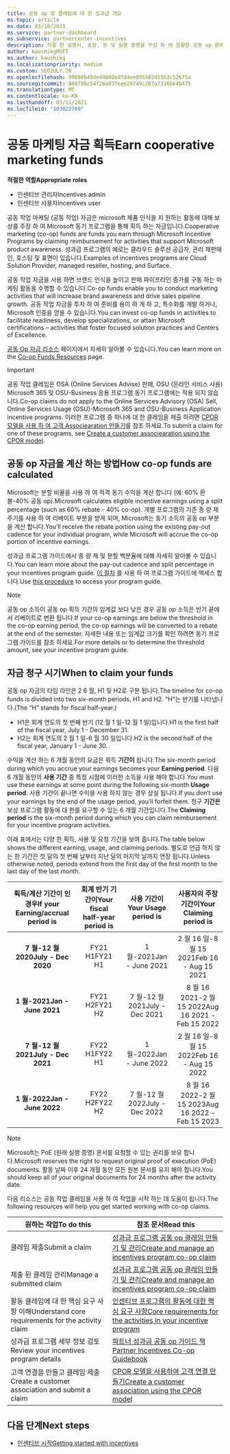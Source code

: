 ```yaml
---
title: 공동 op 및 클레임에 대 한 성과급 개요
ms.topic: article
ms.date: 03/10/2021
ms.service: partner-dashboard
ms.subservice: partnercenter-incentives
description: 적절 한 설명서, 송장, 문 및 실행 증명을 구성 하 여 원활한 공동 op 클레임을 전송 하는 방법을 알아봅니다.
author: kaushikgMSFT
ms.author: kaushikg
ms.localizationpriority: medium
ms.custom: SEOJULY.20
ms.openlocfilehash: 99098b49ded4808edfd4ee895565d1563c52675a
ms.sourcegitcommit: 868f90c54f26a037eee29749c207a7316bb4b475
ms.translationtype: MT
ms.contentlocale: ko-KR
ms.lasthandoff: 03/11/2021
ms.locfileid: "103022709"
---
```

# <a name="earn-cooperative-marketing-funds"></a><span data-ttu-id="52ab7-103">공동 마케팅 자금 획득</span><span class="sxs-lookup"><span data-stu-id="52ab7-103">Earn cooperative marketing funds</span></span>

<span data-ttu-id="52ab7-104">**적절한 역할**</span><span class="sxs-lookup"><span data-stu-id="52ab7-104">**Appropriate roles**</span></span>

- <span data-ttu-id="52ab7-105">인센티브 관리자</span><span class="sxs-lookup"><span data-stu-id="52ab7-105">Incentives admin</span></span>
- <span data-ttu-id="52ab7-106">인센티브 사용자</span><span class="sxs-lookup"><span data-stu-id="52ab7-106">Incentives user</span></span>

<span data-ttu-id="52ab7-107">공동 작업 마케팅 (공동 작업) 자금은 microsoft 제품 인식을 지 원하는 활동에 대해 보상를 주장 하 여 Microsoft 동기 프로그램을 통해 획득 하는 자금입니다.</span><span class="sxs-lookup"><span data-stu-id="52ab7-107">Cooperative marketing (co-op) funds are funds you earn through Microsoft Incentive Programs by claiming reimbursement for activities that support Microsoft product awareness.</span></span> <span data-ttu-id="52ab7-108">성과급 프로그램의 예로는 클라우드 솔루션 공급자, 관리 재판매인, 호스팅 및 표면이 있습니다.</span><span class="sxs-lookup"><span data-stu-id="52ab7-108">Examples of incentives programs are Cloud Solution Provider, managed reseller, hosting, and Surface.</span></span>

<span data-ttu-id="52ab7-109">공동 작업 자금을 사용 하면 브랜드 인식을 높이고 판매 파이프라인 증가를 구동 하는 마케팅 활동을 수행할 수 있습니다.</span><span class="sxs-lookup"><span data-stu-id="52ab7-109">Co-op funds enable you to conduct marketing activities that will increase brand awareness and drive sales pipeline growth.</span></span> <span data-ttu-id="52ab7-110">공동 작업 자금을 투자 하 여 준비를 용이 하 게 하 고, 특수화를 개발 하거나, Microsoft 인증을 얻을 수 있습니다.</span><span class="sxs-lookup"><span data-stu-id="52ab7-110">You can invest co-op funds in activities to facilitate readiness, develop specializations, or attain Microsoft certifications – activities that foster focused solution practices and Centers of Excellence.</span></span>

<span data-ttu-id="52ab7-111">[공동 Op 자금 리소스](https://partner.microsoft.com/asset/collection/co-op-funds-resources#/) 페이지에서 자세히 알아볼 수 있습니다.</span><span class="sxs-lookup"><span data-stu-id="52ab7-111">You can learn more on the [Co-op Funds Resources](https://partner.microsoft.com/asset/collection/co-op-funds-resources#/) page.</span></span>

>[!Important]
><span data-ttu-id="52ab7-112">공동 작업 클레임은 OSA (Online Services Advise) 판매, OSU (온라인 서비스 사용) Microsoft 365 및 OSU-Business 응용 프로그램 동기 프로그램에는 적용 되지 않습니다.</span><span class="sxs-lookup"><span data-stu-id="52ab7-112">Co-op claims do not apply to the Online Services Advisory (OSA) Sell, Online Services Usage (OSU)-Microsoft 365 and OSU-Business Application incentive programs.</span></span> <span data-ttu-id="52ab7-113">이러한 프로그램 중 하나에 대 한 클레임을 제출 하려면 [CPOR 모델을 사용 하 여 고객 Associearation 만들기](submit-osa-claim.md)를 참조 하세요.</span><span class="sxs-lookup"><span data-stu-id="52ab7-113">To submit a claim for one of these programs, see [Create a customer associearation using the CPOR model](submit-osa-claim.md).</span></span>

## <a name="how-co-op-funds-are-calculated"></a><span data-ttu-id="52ab7-114">공동 op 자금을 계산 하는 방법</span><span class="sxs-lookup"><span data-stu-id="52ab7-114">How co-op funds are calculated</span></span>

<span data-ttu-id="52ab7-115">Microsoft는 분할 비율을 사용 하 여 적격 동기 수익을 계산 합니다 (예: 60% 환불-40% 공동 op).</span><span class="sxs-lookup"><span data-stu-id="52ab7-115">Microsoft calculates eligible incentive earnings using a split percentage (such as 60% rebate - 40% co-op).</span></span> <span data-ttu-id="52ab7-116">개별 프로그램의 기존 종 량 제 주기를 사용 하 여 리베이트 부분을 받게 되며, Microsoft는 동기 소득의 공동 op 부분을 계산 합니다.</span><span class="sxs-lookup"><span data-stu-id="52ab7-116">You’ll receive the rebate portion using the existing pay-out cadence for your individual program, while Microsoft will accrue the co-op portion of incentive earnings.</span></span>

<span data-ttu-id="52ab7-117">성과급 프로그램 가이드에서 종 량 제 및 분할 백분율에 대해 자세히 알아볼 수 있습니다.</span><span class="sxs-lookup"><span data-stu-id="52ab7-117">You can learn more about the pay-out cadence and split percentage in your incentives program guide.</span></span> <span data-ttu-id="52ab7-118">[이 절차](incentives-determined-your-program-eligibility.md) 를 사용 하 여 프로그램 가이드에 액세스 합니다.</span><span class="sxs-lookup"><span data-stu-id="52ab7-118">Use [this procedure](incentives-determined-your-program-eligibility.md) to access your program guide.</span></span>

>[!NOTE]
><span data-ttu-id="52ab7-119">공동 op 소득이 공동 op 획득 기간의 임계값 보다 낮은 경우 공동 op 소득은 반기 끝에서 리베이트로 변환 됩니다.</span><span class="sxs-lookup"><span data-stu-id="52ab7-119">If your co-op earnings are below the threshold in the co-op earning period, the co-op earnings will be converted to a rebate at the end of the semester.</span></span> <span data-ttu-id="52ab7-120">자세한 내용 또는 임계값 크기를 확인 하려면 동기 프로그램 가이드를 참조 하세요.</span><span class="sxs-lookup"><span data-stu-id="52ab7-120">For more details or to determine the threshold amount, see your incentive program guide.</span></span>

## <a name="when-to-claim-your-funds"></a><span data-ttu-id="52ab7-121">자금 청구 시기</span><span class="sxs-lookup"><span data-stu-id="52ab7-121">When to claim your funds</span></span>

<span data-ttu-id="52ab7-122">공동 op 자금의 타임 라인은 2 6 월, H1 및 H2로 구분 됩니다.</span><span class="sxs-lookup"><span data-stu-id="52ab7-122">The timeline for co-op funds is divided into two six-month periods, H1 and H2.</span></span> <span data-ttu-id="52ab7-123">"H"는 반기를 나타냅니다.</span><span class="sxs-lookup"><span data-stu-id="52ab7-123">(The “H” stands for fiscal half-year.)</span></span>

- <span data-ttu-id="52ab7-124">H1은 회계 연도의 첫 번째 반기 (12 월 1 일-12 월 1 일)입니다.</span><span class="sxs-lookup"><span data-stu-id="52ab7-124">H1 is the first half of the fiscal year, July 1 - December 31.</span></span>
- <span data-ttu-id="52ab7-125">H2는 회계 연도의 2 월 1 일-6 월 30 일입니다.</span><span class="sxs-lookup"><span data-stu-id="52ab7-125">H2 is the second half of the fiscal year, January 1 - June 30.</span></span>

<span data-ttu-id="52ab7-126">수익을 계산 하는 6 개월 동안의 요금은 획득 **기간이** 됩니다.</span><span class="sxs-lookup"><span data-stu-id="52ab7-126">The six-month period during which you accrue your earnings becomes your **Earning period**.</span></span> <span data-ttu-id="52ab7-127">다음 6 개월 동안의 **사용 기간** 중 특정 시점에 이러한 소득을 사용 해야 합니다.</span><span class="sxs-lookup"><span data-stu-id="52ab7-127">You must use these earnings at some point during the following six-month **Usage period**.</span></span> <span data-ttu-id="52ab7-128">사용 기간이 끝나면 수익을 사용 하지 않는 경우 상실 됩니다.</span><span class="sxs-lookup"><span data-stu-id="52ab7-128">If you don’t use your earnings by the end of the usage period, you’ll forfeit them.</span></span> <span data-ttu-id="52ab7-129">청구 **기간은** 보상 프로그램 활동에 대 한를 요구할 수 있는 6 개월 기간입니다.</span><span class="sxs-lookup"><span data-stu-id="52ab7-129">The **Claiming period** is the six-month period during which you can claim reimbursement for your incentive program activities.</span></span>

<span data-ttu-id="52ab7-130">아래 표에서는 다양 한 획득, 사용 및 요청 기간을 보여 줍니다.</span><span class="sxs-lookup"><span data-stu-id="52ab7-130">The table below shows the different earning, usage, and claiming periods.</span></span> <span data-ttu-id="52ab7-131">별도로 언급 하지 않는 한 기간은 첫 달의 첫 번째 날부터 지난 달의 마지막 날까지 연장 됩니다.</span><span class="sxs-lookup"><span data-stu-id="52ab7-131">Unless otherwise noted, periods extend from the first day of the first month to the last day of the last month.</span></span>

|  <span data-ttu-id="52ab7-132">획득/계산 기간이 인 경우</span><span class="sxs-lookup"><span data-stu-id="52ab7-132">If your Earning/accrual period is</span></span>  |<span data-ttu-id="52ab7-133">회계 반기 기간이</span><span class="sxs-lookup"><span data-stu-id="52ab7-133">Your fiscal half-year period is</span></span>  |  <span data-ttu-id="52ab7-134">사용 기간이</span><span class="sxs-lookup"><span data-stu-id="52ab7-134">Your Usage period is</span></span>  |  <span data-ttu-id="52ab7-135">사용자의 주장 기간이</span><span class="sxs-lookup"><span data-stu-id="52ab7-135">Your Claiming period is</span></span>  |
| :-----------: | :-----------: | :-----------: | :-----------: |
|<span data-ttu-id="52ab7-136">**7 월-12 월 2020**</span><span class="sxs-lookup"><span data-stu-id="52ab7-136">**July - Dec 2020**</span></span>| <span data-ttu-id="52ab7-137">FY21 H1</span><span class="sxs-lookup"><span data-stu-id="52ab7-137">FY21 H1</span></span>  |  <span data-ttu-id="52ab7-138">1 월-2021</span><span class="sxs-lookup"><span data-stu-id="52ab7-138">Jan - June 2021</span></span>  |  <span data-ttu-id="52ab7-139">2 월 16 일-8 월 15 2021</span><span class="sxs-lookup"><span data-stu-id="52ab7-139">Feb 16 - Aug 15 2021</span></span>  |
|<span data-ttu-id="52ab7-140">**1 월-2021**</span><span class="sxs-lookup"><span data-stu-id="52ab7-140">**Jan - June 2021**</span></span> |  <span data-ttu-id="52ab7-141">FY21 H2</span><span class="sxs-lookup"><span data-stu-id="52ab7-141">FY21 H2</span></span>  |  <span data-ttu-id="52ab7-142">7 월-12 월 2021</span><span class="sxs-lookup"><span data-stu-id="52ab7-142">July - Dec 2021</span></span>  |  <span data-ttu-id="52ab7-143">8 월 16 2021-2 월 15 2022</span><span class="sxs-lookup"><span data-stu-id="52ab7-143">Aug 16 2021 - Feb 15 2022</span></span>  |
|<span data-ttu-id="52ab7-144">**7 월-12 월 2021**</span><span class="sxs-lookup"><span data-stu-id="52ab7-144">**July - Dec 2021**</span></span>|  <span data-ttu-id="52ab7-145">FY22 H1</span><span class="sxs-lookup"><span data-stu-id="52ab7-145">FY22 H1</span></span>  |  <span data-ttu-id="52ab7-146">1 월-2022</span><span class="sxs-lookup"><span data-stu-id="52ab7-146">Jan - June 2022</span></span>  |  <span data-ttu-id="52ab7-147">2 월 16 일-8 월 15 2022</span><span class="sxs-lookup"><span data-stu-id="52ab7-147">Feb 16 - Aug 15 2022</span></span>  |
|<span data-ttu-id="52ab7-148">**1 월-2022**</span><span class="sxs-lookup"><span data-stu-id="52ab7-148">**Jan - June 2022**</span></span> |  <span data-ttu-id="52ab7-149">FY22 H2</span><span class="sxs-lookup"><span data-stu-id="52ab7-149">FY22 H2</span></span>  |  <span data-ttu-id="52ab7-150">7 월-12 월 2022</span><span class="sxs-lookup"><span data-stu-id="52ab7-150">July - Dec 2022</span></span>  |  <span data-ttu-id="52ab7-151">8 월 16 2022-2 월 15 2023</span><span class="sxs-lookup"><span data-stu-id="52ab7-151">Aug 16 2022 - Feb 15 2023</span></span>  |

>[!NOTE]
><span data-ttu-id="52ab7-152">Microsoft는 PoE (원래 실행 증명) 문서를 요청할 수 있는 권리를 보유 합니다.</span><span class="sxs-lookup"><span data-stu-id="52ab7-152">Microsoft reserves the right to request original proof of execution (PoE) documents.</span></span> <span data-ttu-id="52ab7-153">활동 날짜 이후 24 개월 동안 모든 원본 문서를 유지 해야 합니다.</span><span class="sxs-lookup"><span data-stu-id="52ab7-153">You should keep all of your original documents for 24 months after the activity date.</span></span>

<span data-ttu-id="52ab7-154">다음 리소스는 공동 작업 클레임을 사용 하 여 작업을 시작 하는 데 도움이 됩니다.</span><span class="sxs-lookup"><span data-stu-id="52ab7-154">The following resources will help you get started working with co-op claims.</span></span>

| <span data-ttu-id="52ab7-155">원하는 작업</span><span class="sxs-lookup"><span data-stu-id="52ab7-155">To do this</span></span> | <span data-ttu-id="52ab7-156">참조 문서</span><span class="sxs-lookup"><span data-stu-id="52ab7-156">Read this</span></span> |
| ------ | ----------- |
| <span data-ttu-id="52ab7-157">클레임 제출</span><span class="sxs-lookup"><span data-stu-id="52ab7-157">Submit a claim</span></span> |  [<span data-ttu-id="52ab7-158">성과급 프로그램 공동 op 클레임 만들기 및 관리</span><span class="sxs-lookup"><span data-stu-id="52ab7-158">Create and manage an incentives program co-op claim</span></span>](create-incentives-claims.md)  |
| <span data-ttu-id="52ab7-159">제출 된 클레임 관리</span><span class="sxs-lookup"><span data-stu-id="52ab7-159">Manage a submitted claim</span></span> | [<span data-ttu-id="52ab7-160">성과급 프로그램 공동 op 클레임 만들기 및 관리</span><span class="sxs-lookup"><span data-stu-id="52ab7-160">Create and manage an incentives program co-op claim</span></span>](create-incentives-claims.md)    |
| <span data-ttu-id="52ab7-161">활동 클레임에 대 한 핵심 요구 사항 이해</span><span class="sxs-lookup"><span data-stu-id="52ab7-161">Understand core requirements for the activity claim</span></span> | [<span data-ttu-id="52ab7-162">인센티브 프로그램의 활동에 대한 핵심 요구 사항</span><span class="sxs-lookup"><span data-stu-id="52ab7-162">Core requirements for the activities in your incentive program</span></span>](core-requirements.md)   |
| <span data-ttu-id="52ab7-163">성과급 프로그램 세부 정보 검토</span><span class="sxs-lookup"><span data-stu-id="52ab7-163">Review your incentives program details</span></span> | [<span data-ttu-id="52ab7-164">파트너 성과급 공동 op 가이드 책</span><span class="sxs-lookup"><span data-stu-id="52ab7-164">Partner Incentives Co-op Guidebook</span></span>](https://assetsprod.microsoft.com/co-op-guidebook.pdf)  |
| <span data-ttu-id="52ab7-165">고객 연결을 만들고 클레임 제출</span><span class="sxs-lookup"><span data-stu-id="52ab7-165">Create a customer association and submit a claim</span></span> | [<span data-ttu-id="52ab7-166">CPOR 모델을 사용하여 고객 연결 만들기</span><span class="sxs-lookup"><span data-stu-id="52ab7-166">Create a customer association using the CPOR model</span></span>](submit-osa-claim.md)   |

## <a name="next-steps"></a><span data-ttu-id="52ab7-167">다음 단계</span><span class="sxs-lookup"><span data-stu-id="52ab7-167">Next steps</span></span>

- [<span data-ttu-id="52ab7-168">인센티브 시작</span><span class="sxs-lookup"><span data-stu-id="52ab7-168">Getting started with incentives</span></span>](incentives-get-started-intro.md)
